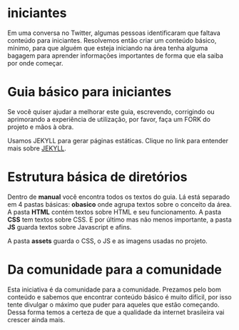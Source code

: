 iniciantes
==========

Em uma conversa no Twitter, algumas pessoas identificaram que faltava conteúdo para iniciantes. Resolvemos então criar um conteúdo básico, mínimo, para que alguém que esteja iniciando na área tenha alguma bagagem para aprender informações importantes de forma que ela saiba por onde começar.

Guia básico para iniciantes
==========
Se você quiser ajudar a melhorar este guia, escrevendo, corrigindo ou aprimorando a experiência de utilização, por favor, faça um FORK do projeto e mãos à obra.

Usamos JEKYLL para gerar páginas estáticas. Clique no link para entender mais sobre <a href="http://jekyllrb.com">JEKYLL</a>.

Estrutura básica de diretórios
==========
Dentro de <strong>manual</strong> você encontra todos os textos do guia. Lá está separado em 4 pastas básicas: <strong>obasico</strong> onde agrupa textos sobre o conceito da área. A pasta <strong>HTML</strong> contém textos sobre HTML e seu funcionamento. A pasta <strong>CSS</strong> tem textos sobre CSS. E por último mas não menos importante, a pasta <strong>JS</strong> guarda textos sobre Javascript e afins.

A pasta <strong>assets</strong> guarda o CSS, o JS e as imagens usadas no projeto.

Da comunidade para a comunidade
==========
Esta iniciativa é da comunidade para a comunidade. Prezamos pelo bom conteúdo e sabemos que encontrar conteúdo básico é muito difícil, por isso tente divulgar o máximo que puder para aqueles que estão começando. Dessa forma temos a certeza de que a qualidade da internet brasileira vai crescer ainda mais.
